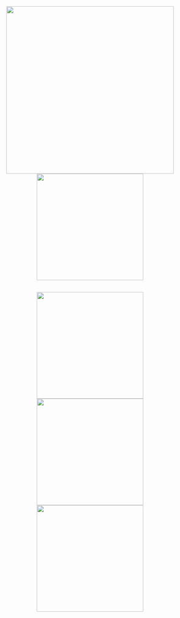 <div align="center">
  <a href="#" alt="My Github Stats">
    <img width="440" align="center" src="https://github-readme-stats.vercel.app/api?username=cstrlc&show_icons=true&theme=dracula&count_private=true&hide=stars,prs,issues,contribs&hide_border=true&border_radius=0&custom_title=Stats&bg_color=0d1117" alt="" />
  </a>
  <a href="#" alt="My Top Languages">
    <img width="280" align="center" src="https://github-readme-stats.vercel.app/api/top-langs/?username=cstrlc&layout=compact&theme=dracula&hide_border=true&border_radius=0&custom_title=Top%20languages&hide=CSS,HTML&bg_color=0d1117" alt="" />
  </a>
</div>

<br>

<p align="center">
  <a href="https://github.com/cstrlc/nuxtesse" alt="nuxtesse">
    <img width="280" src="https://github-readme-stats.vercel.app/api/pin/?username=cstrlc&repo=nuxtesse&theme=dracula&bg_color=0d1117&border_radius=0&show_icons=false" alt="" />
  </a>
  <a href="https://github.com/cstrlc/figma-font-helper-deno" alt="figma-font-helper-deno">
    <img width="280" src="https://github-readme-stats.vercel.app/api/pin/?username=cstrlc&repo=figma-font-helper-deno&theme=dracula&bg_color=0d1117&border_radius=0&show_icons=false" alt="" />
  </a>
  <a href="https://github.com/cstrlc/obsidian-auto-homepage" alt="obsidian-auto-homepage">
    <img width="280" src="https://github-readme-stats.vercel.app/api/pin/?username=cstrlc&repo=obsidian-auto-homepage&theme=dracula&bg_color=0d1117&border_radius=0&show_icons=false" alt="" />
  </a>
</p>
